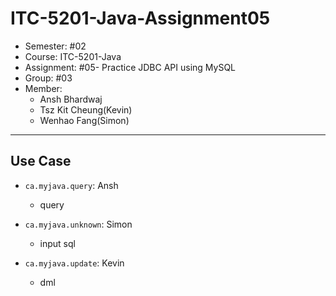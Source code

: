 # ITC-5201-Java-Assignment05

- Semester: #02
- Course: ITC-5201-Java
- Assignment: #05- Practice JDBC API using MySQL
- Group: #03
- Member:
  - Ansh Bhardwaj
  - Tsz Kit Cheung(Kevin)
  - Wenhao Fang(Simon)

---

## Use Case

- `ca.myjava.query`: Ansh
  
  - query

- `ca.myjava.unknown`: Simon

  - input sql

- `ca.myjava.update`: Kevin

  - dml
